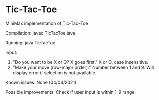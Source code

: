 # Tic-Tac-Toe
 MiniMax implementation of Tic-Tac-Toe

 Compilation:
 javac TicTacToe.java

Running:
java TicTacToe

Input:
1) "Do you want to be X or O? X goes first."
X or O, case insensitive.
2) "Make your move (row-major order):"
Number between 1 and 9. Will display error if selection is not available.

Known issues:
None (04/04/2021)

Possible improvements:
Check if user input is within 1-9 range.
